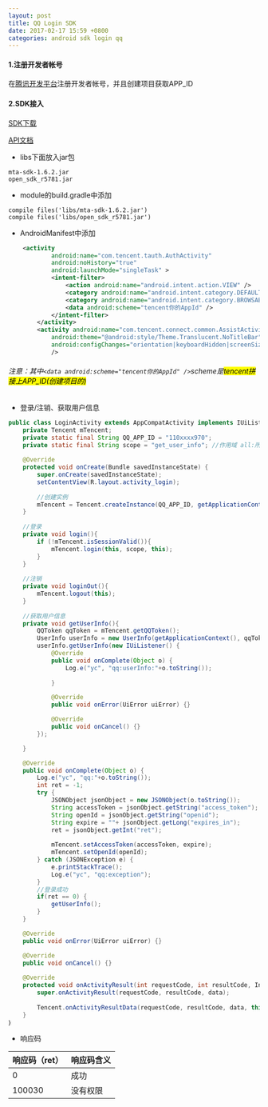 ```yaml
---
layout: post
title: QQ Login SDK
date: 2017-02-17 15:59 +0800
categories: android sdk login qq
---
```


#### 1.注册开发者帐号
在[腾讯开发平台][tencent-open-platform]注册开发者帐号，并且创建项目获取APP_ID

#### 2.SDK接入
[SDK下载][qq-login-sdk]

[API文档][qq-login-sdk-api]

- libs下面放入jar包

```
mta-sdk-1.6.2.jar
open_sdk_r5781.jar
```

- module的build.gradle中添加

```
compile files('libs/mta-sdk-1.6.2.jar')
compile files('libs/open_sdk_r5781.jar')
```

- AndroidManifest中添加

```xml
	<activity
            android:name="com.tencent.tauth.AuthActivity"
            android:noHistory="true"
            android:launchMode="singleTask" >
            <intent-filter>
                <action android:name="android.intent.action.VIEW" />
                <category android:name="android.intent.category.DEFAULT" />
                <category android:name="android.intent.category.BROWSABLE" />
                <data android:scheme="tencent你的AppId" />
            </intent-filter>
        </activity>
        <activity android:name="com.tencent.connect.common.AssistActivity"
            android:theme="@android:style/Theme.Translucent.NoTitleBar"
            android:configChanges="orientation|keyboardHidden|screenSize"
            />
```

###### 注意：其中```<data android:scheme="tencent你的AppId" />```scheme是<mark>tencent拼接上APP_ID(创建项目的)</mark>

- 登录/注销、获取用户信息

```java
public class LoginActivity extends AppCompatActivity implements IUiListener 
	private Tencent mTencent;
    private static final String QQ_APP_ID = "110xxxx970";
    private static final String scope = "get_user_info"; //作用域 all:所有的权限 get_user_info:获取用户信息
    
    @Override
    protected void onCreate(Bundle savedInstanceState) {
        super.onCreate(savedInstanceState);
        setContentView(R.layout.activity_login);
        
        //创建实例
        mTencent = Tencent.createInstance(QQ_APP_ID, getApplicationContext());
    }
    
    //登录
    private void login(){
    	if (!mTencent.isSessionValid()){
       		mTencent.login(this, scope, this);
       	}
    }
    
    //注销
    private void loginOut(){
    	mTencent.logout(this);
    }
    
    //获取用户信息
    private void getUserInfo(){
        QQToken qqToken = mTencent.getQQToken();
        UserInfo userInfo = new UserInfo(getApplicationContext(), qqToken);
        userInfo.getUserInfo(new IUiListener() {
            @Override
            public void onComplete(Object o) {
                Log.e("yc", "qq:userInfo:"+o.toString());
                
            }

            @Override
            public void onError(UiError uiError) {}

            @Override
            public void onCancel() {}
        });

    }

	@Override
    public void onComplete(Object o) {
        Log.e("yc", "qq:"+o.toString());
        int ret = -1;
        try {
            JSONObject jsonObject = new JSONObject(o.toString());
            String accessToken = jsonObject.getString("access_token");
            String openId = jsonObject.getString("openid");
            String expire = ""+ jsonObject.getLong("expires_in");
            ret = jsonObject.getInt("ret");
            
            mTencent.setAccessToken(accessToken, expire);
            mTencent.setOpenId(openId);
        } catch (JSONException e) {
            e.printStackTrace();
            Log.e("yc", "qq:exception");
        }
        //登录成功
        if(ret == 0) {
            getUserInfo();
        }
    }

    @Override
    public void onError(UiError uiError) {}

    @Override
    public void onCancel() {}
    
    @Override
    protected void onActivityResult(int requestCode, int resultCode, Intent data) {
        super.onActivityResult(requestCode, resultCode, data);
        
        Tencent.onActivityResultData(requestCode, resultCode, data, this);
    }
｝
```

- 响应码

响应码（ret） | 响应码含义
--- | ---
0 | 成功
100030 | 没有权限


[tencent-open-platform]: http://op.open.qq.com
[qq-login-sdk]: http://wiki.open.qq.com/wiki/mobile/SDK下载
[qq-login-sdk-api]: http://wiki.open.qq.com/wiki/创建并配置工程